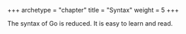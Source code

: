 +++
archetype = "chapter"
title = "Syntax"
weight = 5
+++

The syntax of Go is reduced. It is easy to learn and read. 
